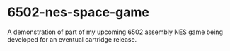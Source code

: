 # 6502-nes-space-game
A demonstration of part of my upcoming 6502 assembly NES game being developed for an eventual cartridge release.
